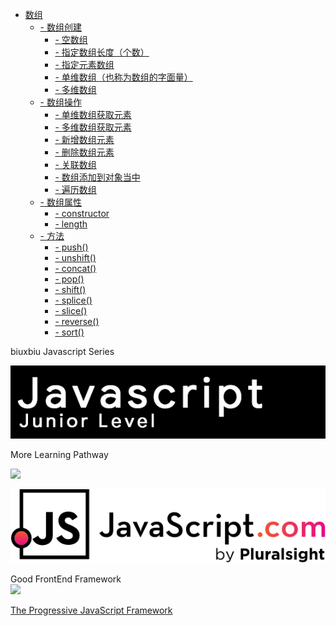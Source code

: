 <!-- <img class="logo" src="img/logo.png" /> -->

* [数组 ](base/#Javascript)
    * [- 数组创建](base/#数组创建)
        * [- 空数组](base/#空数组)
        * [- 指定数组长度（个数）](base/#指定数组长度（个数）)
        * [- 指定元素数组](base/#指定元素数组)
        * [- 单维数组（也称为数组的字面量）](base/#单维数组（也称为数组的字面量）)
        * [- 多维数组](base/#多维数组)
    * [- 数组操作](base/#数组操作)
        * [- 单维数组获取元素](base/#单维数组获取元素)
        * [- 多维数组获取元素](base/#多维数组获取元素)
        * [- 新增数组元素](base/#新增数组元素)
        * [- 删除数组元素](base/#删除数组元素)
        * [- 关联数组](base/#关联数组)
        * [- 数组添加到对象当中](base/#数组添加到对象当中)
        * [- 遍历数组](base/#遍历数组)
    * [- 数组属性](base/#数组属性)
        * [- constructor](base/#constructor)
        * [- length](base/#length)
    * [- 方法](base/#方法)
        * [- push()](base/#push)
        * [- unshift()](base/#unshift)
        * [- concat()](base/#concat)
        * [- pop()](base/#pop)
        * [- shift()](base/#shift)
        * [- splice()](base/#splice)
        * [- slice()](base/#slice)
        * [- reverse()](base/#reverse)
        * [- sort()](base/#sort)



<div class="MoreWay">biuxbiu Javascript Series</div>

<a class="developerLogo" href="http://javascript-junior.biuxbiu.design/" target="_blank"><img src="img/javascript-junior-level.png"></a>

<div class="MoreWay">More Learning Pathway</div>

<a class="developerLogo" href="https://developer.mozilla.org/zh-CN/docs/Web/JavaScript" target="_blank"><img src="https://developer.mozilla.org/static/img/web-docs-sprite.22a6a085cf14.svg"></a>


<a class="developerLogo" href="https://www.javascript.com/" target="_blank"><img src="img/js-logo.png"></a>


<div class="MoreWay">Good FrontEnd Framework</div>

<a class="vueLogo" href="https://cn.vuejs.org/" target="_blank">
<img src="https://cn.vuejs.org/images/logo.png">
<p>The Progressive JavaScript Framework</p>
</a>